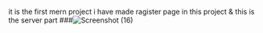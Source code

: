 it is the first mern project 
i  have made  ragister page  in this project & this is the server part
###![Screenshot (16)](https://user-images.githubusercontent.com/75928188/167241167-83ee2b27-a645-4443-8ec6-0875d904aed0.png)
